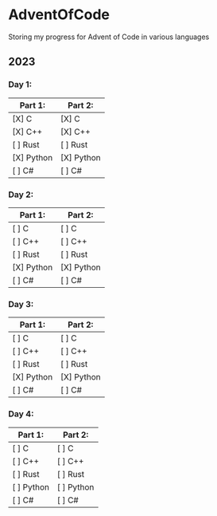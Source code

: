 # AdventOfCode
Storing my progress for Advent of Code in various languages
## 2023
### Day 1:
| Part 1: | Part 2: |
|------------|------------|
| [X] C      | [X] C      |
| [X] C++    | [X] C++    |
| [ ] Rust   | [ ] Rust   |
| [X] Python | [X] Python |
| [ ] C#     | [ ] C#     |

### Day 2:
| Part 1: | Part 2: |
|------------|------------|
| [ ] C      | [ ] C      |
| [ ] C++    | [ ] C++    |
| [ ] Rust   | [ ] Rust   |
| [X] Python | [X] Python |
| [ ] C#     | [ ] C#     |

### Day 3:
| Part 1: | Part 2: |
|------------|------------|
| [ ] C      | [ ] C      |
| [ ] C++    | [ ] C++    |
| [ ] Rust   | [ ] Rust   |
| [X] Python | [X] Python |
| [ ] C#     | [ ] C#     |

### Day 4:
| Part 1: | Part 2: |
|------------|------------|
| [ ] C      | [ ] C      |
| [ ] C++    | [ ] C++    |
| [ ] Rust   | [ ] Rust   |
| [ ] Python | [ ] Python |
| [ ] C#     | [ ] C#     |
